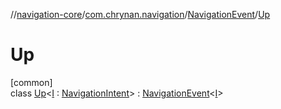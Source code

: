 //[navigation-core](../../../../index.md)/[com.chrynan.navigation](../../index.md)/[NavigationEvent](../index.md)/[Up](index.md)

# Up

[common]\
class [Up](index.md)&lt;[I](index.md) : [NavigationIntent](../../-navigation-intent/index.md)&gt; : [NavigationEvent](../index.md)&lt;[I](index.md)&gt;
